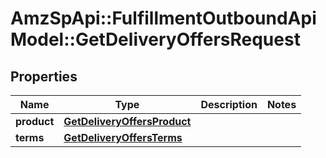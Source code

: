 # AmzSpApi::FulfillmentOutboundApiModel::GetDeliveryOffersRequest

## Properties
Name | Type | Description | Notes
------------ | ------------- | ------------- | -------------
**product** | [**GetDeliveryOffersProduct**](GetDeliveryOffersProduct.md) |  | 
**terms** | [**GetDeliveryOffersTerms**](GetDeliveryOffersTerms.md) |  | 

